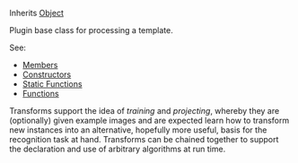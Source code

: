 <!-- TRANSFORM -->

Inherits [Object](../object/object.md)

Plugin base class for processing a template.

See:

* [Members](members.md)
* [Constructors](constructors.md)
* [Static Functions](statics.md)
* [Functions](functions.md)

Transforms support the idea of *training* and *projecting*, whereby they are (optionally) given example images and are expected learn how to transform new instances into an alternative, hopefully more useful, basis for the recognition task at hand. Transforms can be chained together to support the declaration and use of arbitrary algorithms at run time.
